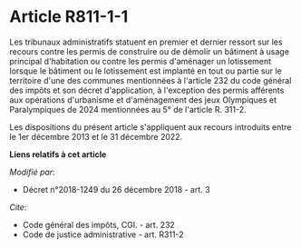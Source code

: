 # Article R811-1-1

Les tribunaux administratifs statuent en premier et dernier ressort sur les recours contre les permis de construire ou de
démolir un bâtiment à usage principal d'habitation ou contre les permis d'aménager un lotissement lorsque le bâtiment ou le
lotissement est implanté en tout ou partie sur le territoire d'une des communes mentionnées à l'article 232 du code général
des impôts et son décret d'application, à l'exception des permis afférents aux opérations d'urbanisme et d'aménagement des
jeux Olympiques et Paralympiques de 2024 mentionnées au 5° de l'article R. 311-2. 

Les dispositions du présent article s'appliquent aux recours introduits entre le 1er décembre 2013 et le 31 décembre 2022.

**Liens relatifs à cet article**

_Modifié par_:

  - Décret n°2018-1249 du 26 décembre 2018 - art. 3

_Cite_:

  - Code général des impôts, CGI. - art. 232
  - Code de justice administrative - art. R311-2
